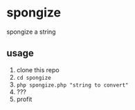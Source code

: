 # spongize
spongize a string

## usage
1. clone this repo
2. `cd spongize` 
3. `php spongize.php "string to convert"`
4. ???
5. profit
